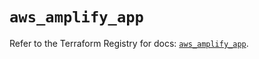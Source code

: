 # `aws_amplify_app`

Refer to the Terraform Registry for docs: [`aws_amplify_app`](https://registry.terraform.io/providers/hashicorp/aws/6.18.0/docs/resources/amplify_app).
